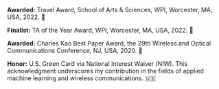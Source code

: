 **Awarded:** Travel Award, School of Arts & Sciences, WPI, Worcester, MA, USA, 2022. :star2: 

**Finalist:** TA of the Year Award, WPI, Worcester, MA, USA, 2022. :dizzy:

**Awarded:** Charles Kao Best Paper Award, the 29th Wireless and Optical Communications Conference, NJ, USA, 2020. :star2:

**Honor:** U.S. Green Card via National Interest Waiver (NIW). This acknowledgment underscores my contribution in the fields of applied machine learning and wireless communications. :us:
